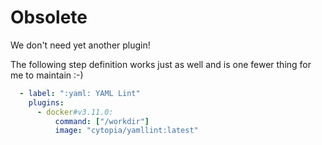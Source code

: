 # Obsolete

We don't need yet another plugin!

The following step definition works just as well and is one fewer thing for me to maintain :-)

```yaml
  - label: ":yaml: YAML Lint"
    plugins:
      - docker#v3.11.0:
          command: ["/workdir"]
          image: "cytopia/yamllint:latest"
```
